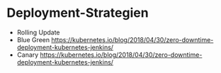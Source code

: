 # Deployment-Strategien
- Rolling Update
- Blue Green https://kubernetes.io/blog/2018/04/30/zero-downtime-deployment-kubernetes-jenkins/
- Canary https://kubernetes.io/blog/2018/04/30/zero-downtime-deployment-kubernetes-jenkins/
